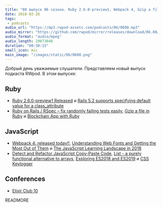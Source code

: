 ```yaml
---
title: "08 выпуск 06 сезона. Ruby 2.6.0-preview1, Webpack 4, Gzip a file in Ruby, Detect and Refactor JavaScript Copy-Paste Code и прочее"
date: 2018-02-26
tags:
 - podcasts
audio_url: "https://mp3.rwpod-assets.com/podcasts/06/0608.mp3"
audio_mirror: "https://github.com/rwpod/mirror/releases/download/06.08/0608.mp3"
audio_format: "audio/mpeg"
audio_length: 29073048
duration: "00:30:15"
small_icon: mic
main_image: "/images/static/06/0608.png"
---
```


Добрый день уважаемые слушатели. Представляем новый выпуск подкаста RWpod. В этом выпуске:

## Ruby

 - [Ruby 2.6.0-preview1 Released](https://www.ruby-lang.org/en/news/2018/02/24/ruby-2-6-0-preview1-released/) и [Rails 5.2 supports specifying default value for a class_attribute](https://blog.bigbinary.com/2018/02/21/rails-5-2-supports-specifying-default-value-for-a-class_attribute.html)
 - [Ruby on Rails / RSpec – fix randomly failing tests easily](http://pdabrowski.com/blog/ruby-on-rails/rspec-fix-randomly-failing-tests-easily/), [Gzip a file in Ruby](https://philna.sh/blog/2018/02/25/gzip-file-ruby/) и [Blockchain App with Ruby](https://www.nopio.com/blog/blockchain-app-ruby/)

## JavaScript

 - [Webpack 4: released today!!](https://medium.com/webpack/webpack-4-released-today-6cdb994702d4), [Understanding Web Fonts and Getting the Most Out of Them](https://css-tricks.com/understanding-web-fonts-getting/) и [The JavaScript Learning Landscape in 2018](https://css-tricks.com/javascript-learning-landscape-2018/)
 - [Detect and Refactor JavaScript Copy-Paste Code](http://elijahmanor.com/js-copypaste-detect/), [List - a purely functional alternative to arrays](https://github.com/funkia/list), [Exploring ES2018 and ES2019](http://exploringjs.com/es2018-es2019/) и [CSS Keylogger](https://github.com/maxchehab/CSS-Keylogging)

## Conferences

 - [Elixir Club 10](https://www.facebook.com/events/433063470484546/)

READMORE

